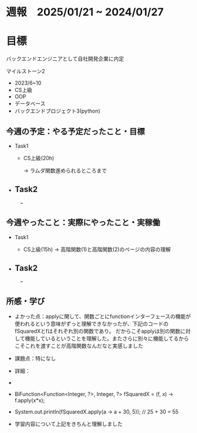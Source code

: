 # 週報　2025/01/21 ~ 2024/01/27

# 目標
バックエンドエンジニアとして自社開発企業に内定

マイルストーン2　
   - 2023/6~10
   - CS上級
   - OOP
   - データベース
   - バックエンドプロジェクト3(python)



## 今週の予定：やる予定だったこと・目標
- Task1
    - CS上級(20h)
        
        → ラムダ関数進められるところまで

- Task2
    -  
        
        → 



## 今週やったこと：実際にやったこと・実稼働
- Task1
    - CS上級(15h)
        → 高階関数(1)と高階関数(2)のページの内容の理解
    
- Task2
    -  

        → 

    
## 所感・学び
- よかった点：applyに関して、関数ごとにfunctionインターフェースの機能が使われるという意味がずっと理解できなかったが、下記のコードのfSquaredXとfはそれぞれ別の関数であり。
だからこそapplyは別の関数に対して機能しているということを理解した。またさらに別々に機能してるからこそこれを渡すことが高階関数なんだなと実感しました
- 課題点：特になし
- 詳細：
-
- BiFunction<Function<Integer, ?>, Integer, ?> fSquaredX = (f, x) -> f.apply(x*x);
- System.out.println(fSquaredX.apply(a -> a + 30, 5)); // 25 + 30 = 55

- 学習内容について上記をきちんと理解しました
